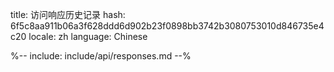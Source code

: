title: 访问响应历史记录
hash: 6f5c8aa911b06a3f628ddd6d902b23f0898bb3742b3080753010d846735e4c20
locale: zh
language: Chinese

%-- include: include/api/responses.md --%
